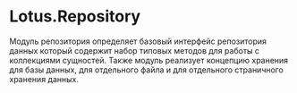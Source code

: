 ﻿# Lotus.Repository

Модуль репозитория определяет базовый интерфейс репозитория данных который содержит набор типовых методов для работы с коллекциями сущностей. Также модуль реализует концепцию хранения для базы данных, для отдельного файла и для отдельного страничного хранения данных.